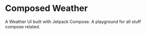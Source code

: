 # Composed Weather

A Weather UI built with Jetpack Compose. A playground for all stuff compose related.


